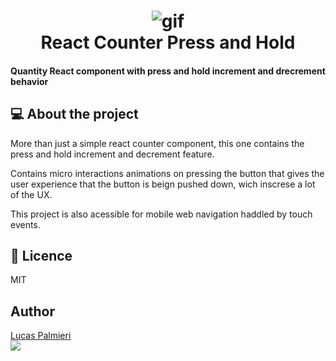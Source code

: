 <h1 align="center">
    <img alt="gif" src="https://media.giphy.com/media/uRlbvidtOg3sCpD8WB/giphy.gif" />
    <br>
    React Counter Press and Hold
</h1>

<h4>Quantity React component with press and hold increment and drecrement behavior</h4>

## 💻 About the project

More than just a simple react counter component, this one contains the press and hold increment and decrement feature.

Contains micro interactions animations on pressing the button that gives the user experience that the button is beign pushed down, wich inscrese a lot of the UX.

This project is also acessible for mobile web navigation haddled by touch events.

## 📄 Licence

MIT

## Author

<a href="https://lucaspalmieri.github.io/">Lucas Palmieri</a>
<br>
<a href="https://www.linkedin.com/in/lucas-palmieri/">
<img src="https://img.shields.io/badge/LinkedIn-0077B5?style=for-the-badge&logo=linkedin&logoColor=white" />
</a>
